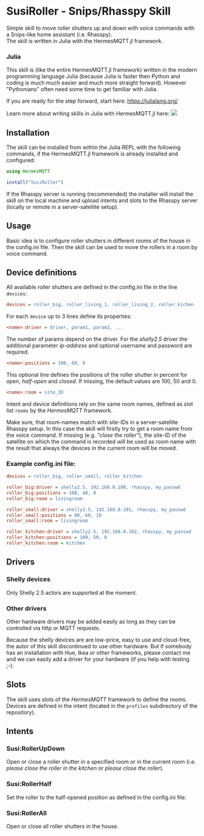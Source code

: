 # SusiRoller - Snips/Rhasspy Skill

Simple skill to move roller shutters up and down with voice commands with a
Snips-like home assistant (i.e. Rhasspy).     
The skill is written in Julia with the HermesMQTT.jl framework.

### Julia

This skill is (like the entire HermesMQTT.jl framework) written in the
modern programming language Julia (because Julia is faster
then Python and coding is much much easier and much more straight forward).
However "Pythonians" often need some time to get familiar with Julia.

If you are ready for the step forward, start here: https://julialang.org/

Learn more about writing skills in Julia with HermesMQTT.jl here: 
 [![](https://img.shields.io/badge/docs-latest-blue.svg)](https://andreasdominik.github.io/HermesMQTT.jl/dev)



## Installation

The skill can be installed from within the Julia REPL with the following
commands, if the HermesMQTT.jl framework is already installed 
and configured:

```julia
using HermesMQTT

install("SusiRoller")
```

If the Rhasspy server is running (recommended) the installer will
install the skill on the local machine and upload intents and slots
to the Rhasspy server (locally or remote in a server-satellite setup).

## Usage

Basic idea is to configure roller shutters in different rooms of the house 
in the config.ini file. 
Then the skill can be used to move the rollers in a room by voice command.



## Device definitions

All available roller shutters are defined in the config.ini file 
in the line `devices`:
```ini
devices = roller_big, roller_living_1, roller_living_2, roller_kichen
```

For each `device` up to 3 lines define its properties:

```ini
<name>:driver = driver, param1, param2, ...
```
The number of params depend on the driver. For the *shelly2.5* driver
the additional parameter *ip-address* and optional username and password
are required.

```ini
<name>:positions = 100, 60, 0
```
This optional line defines the positions of the roller shutter in percent for
*open*, *half-open* and *closed*.
If missing, the default values are 100, 50 and 0.

```ini
<name>:room = site_ID
```

Intent and device definitions rely on the same room names, defined
as slot list `rooms` by the *HermesMQTT* framework.

Make sure, that room-names match with site-IDs in a server-satellite Rhasspy
setup. In this case the skill will firstly try to get a room name from the
voice command. If missing (e.g. *"close the roller"*), the site-ID of the
satellite on which the command is recorded will be used as room name with the
result that always the devices in the current room will be moved.


### Example config.ini file:

```ini
devices = roller_big, roller_small, roller_kitchen

roller_big:driver = shelly2.5, 192.168.0.100, rhasspy, my_passwd
roller_big:positions = 100, 48, 0
roller_big:room = livingroom

roller_small:driver = shelly2.5, 192.168.0.101, rhasspy, my_passwd
roller_small:positions = 80, 60, 10
roller_small:room = livingroom

roller_kitchen:driver = shelly2.5, 192.168.0.102, rhasspy, my_passwd
roller_kitchen:positions = 100, 50, 0
roller_kitchen:room = kitchen
```

## Drivers
### Shelly devices

Only Shelly 2.5 actors are supported at the moment.


### Other drivers

Other hardware drivers may be added easily as long as they can be 
controlled via http or MQTT requests. 

Because the shelly devices are are low-price, easy to use and 
cloud-free, the autor of this skill discontinued to use other hardware. But
if somebody has an installation with Hue, Ikea or other frameworks, please 
contact me and we can easily add a driver for your hardware 
(if you help with testing ;-).

## Slots

The skill uses slots of the *HermesMQTT* framework to define the rooms.
Devices are defined in the intent (located in the `profiles` subdirectory
of the repository).

## Intents

### Susi:RollerUpDown
Open or close a roller shutter in a specified room or in the current room
(i.e. *please close the roller in the kitchen* or *please close the roller*).

### Susi:RollerHalf
Set the roller to the half-opened position as defined in the config.ini file.

### Susi:RollerAll
Open or close all roller shutters in the house.

